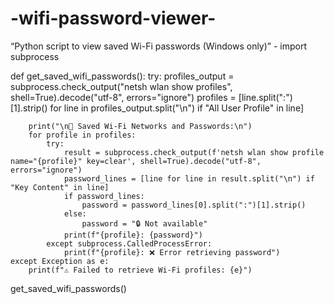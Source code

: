 # -wifi-password-viewer-
“Python script to view saved Wi-Fi passwords (Windows only)” - 
import subprocess

def get_saved_wifi_passwords():
    try:
        profiles_output = subprocess.check_output("netsh wlan show profiles", shell=True).decode("utf-8", errors="ignore")
        profiles = [line.split(":")[1].strip() for line in profiles_output.split("\n") if "All User Profile" in line]

        print("\n🔐 Saved Wi-Fi Networks and Passwords:\n")
        for profile in profiles:
            try:
                result = subprocess.check_output(f'netsh wlan show profile name="{profile}" key=clear', shell=True).decode("utf-8", errors="ignore")
                password_lines = [line for line in result.split("\n") if "Key Content" in line]
                if password_lines:
                    password = password_lines[0].split(":")[1].strip()
                else:
                    password = "🔒 Not available"
                print(f"{profile}: {password}")
            except subprocess.CalledProcessError:
                print(f"{profile}: ❌ Error retrieving password")
    except Exception as e:
        print(f"⚠️ Failed to retrieve Wi-Fi profiles: {e}")

get_saved_wifi_passwords()
